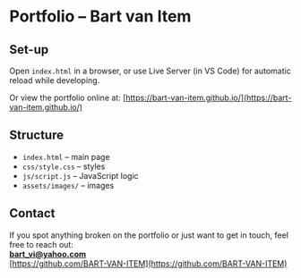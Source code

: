 # Portfolio – Bart van Item

## Set-up

Open `index.html` in a browser, or use Live Server (in VS Code) for automatic reload while developing.

Or view the portfolio online at: [https://bart-van-item.github.io/](https://bart-van-item.github.io/)

## Structure

- `index.html` – main page  
- `css/style.css` – styles  
- `js/script.js` – JavaScript logic  
- `assets/images/` – images

## Contact

If you spot anything broken on the portfolio or just want to get in touch, feel free to reach out:  
**bart_vi@yahoo.com**  
[https://github.com/BART-VAN-ITEM](https://github.com/BART-VAN-ITEM)